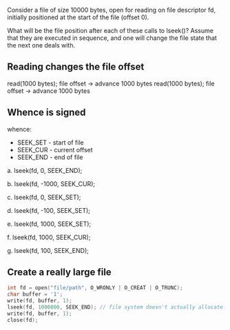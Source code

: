 Consider a file of size 10000 bytes, open for reading on file descriptor fd, initially positioned at the start of the file (offset 0).

What will be the file position after each of these calls to lseek()? Assume that they are executed in sequence, and one will change the file state that the next one deals with.

## Reading changes the file offset

read(1000 bytes); file offset -> advance 1000 bytes
read(1000 bytes); file offset -> advance 1000 bytes

## Whence is signed

whence:
 - SEEK_SET - start of file
 - SEEK_CUR - current offset
 - SEEK_END - end of file

a. lseek(fd, 0, SEEK_END);

b. lseek(fd, -1000, SEEK_CUR);

c. lseek(fd, 0, SEEK_SET);

d. lseek(fd, -100, SEEK_SET);

e. lseek(fd, 1000, SEEK_SET);

f. lseek(fd, 1000, SEEK_CUR);

g. lseek(fd, 100, SEEK_END);


## Create a really large file

```c
int fd = open("file/path", O_WRONLY | O_CREAT | O_TRUNC);
char buffer = '1';
write(fd, buffer, 1);
lseek(fd, 1000000, SEEK_END); // file system doesn't actually allocate this much space.
write(fd, buffer, 1);
close(fd);
```
